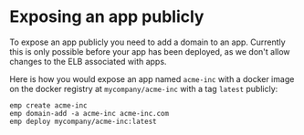 # Exposing an app publicly

To expose an app publicly you need to add a domain to an app. Currently this is
only possible before your app has been deployed, as we don't allow changes to
the ELB associated with apps.

Here is how you would expose an app named `acme-inc` with a docker image on the
docker registry at `mycompany/acme-inc` with a tag `latest` publicly:

```console
emp create acme-inc
emp domain-add -a acme-inc acme-inc.com
emp deploy mycompany/acme-inc:latest
```

